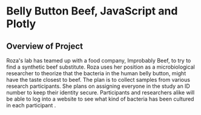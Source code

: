# Belly Button Beef, JavaScript and Plotly 

## Overview of Project
Roza's lab has teamed up with a food company, Improbably Beef, to try to find a synthetic beef substitute. Roza uses her position as a microbiological researcher to theorize that the bacteria in the human belly button, might have the taste closest to beef. The plan is to collect samples from various research participants. She plans on assigning everyone in the study an ID number to keep their identity secure. Participants and researchers alike will be able to log into a website to see what kind of bacteria has been cultured in each participant .
